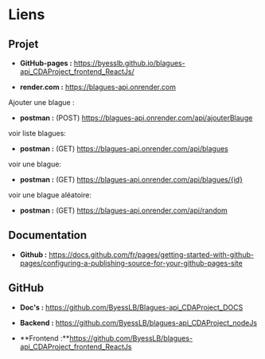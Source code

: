 # Liens

## Projet

- **GitHub-pages :** https://byesslb.github.io/blagues-api_CDAProject_frontend_ReactJs/

- **render.com :** https://blagues-api.onrender.com

Ajouter une blague :
- **postman :** (POST) https://blagues-api.onrender.com/api/ajouterBlauge

voir liste blagues:
- **postman :** (GET) https://blagues-api.onrender.com/api/blagues

voir une blague:
- **postman :** (GET) https://blagues-api.onrender.com/api/blagues/{id}

voir une blague aléatoire:
- **postman :** (GET) https://blagues-api.onrender.com/api/random

## Documentation

- **Github :** https://docs.github.com/fr/pages/getting-started-with-github-pages/configuring-a-publishing-source-for-your-github-pages-site

## GitHub

- **Doc's :** https://github.com/ByessLB/Blagues-api_CDAProject_DOCS

- **Backend :** https://github.com/ByessLB/blagues-api_CDAProject_nodeJs

- **Frontend :**https://github.com/ByessLB/blagues-api_CDAProject_frontend_ReactJs